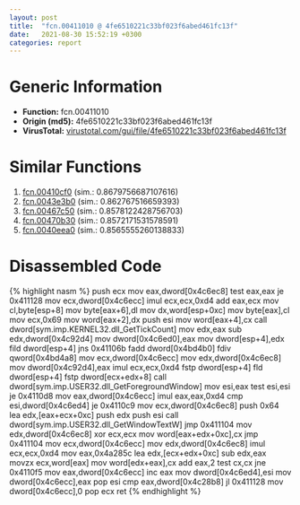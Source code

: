 ```yaml
---
layout: post
title:  "fcn.00411010 @ 4fe6510221c33bf023f6abed461fc13f"
date:   2021-08-30 15:52:19 +0300
categories: report
---
```


# Generic Information
- **Function:** fcn.00411010
- **Origin (md5):** 4fe6510221c33bf023f6abed461fc13f
- **VirusTotal:** [virustotal.com/gui/file/4fe6510221c33bf023f6abed461fc13f][virustotal_ref]



# Similar Functions

1. [fcn.00410cf0][similar_1_ref] (sim.: 0.8679756687107616)
2. [fcn.0043e3b0][similar_2_ref] (sim.: 0.862767516659393)
3. [fcn.00467c50][similar_3_ref] (sim.: 0.8578122428756703)
4. [fcn.00470b30][similar_4_ref] (sim.: 0.8572171531578591)
5. [fcn.0040eea0][similar_5_ref] (sim.: 0.8565555260138833)


# Disassembled Code

{% highlight nasm %}
push ecx
mov eax,dword[0x4c6ec8]
test eax,eax
je 0x411128
mov ecx,dword[0x4c6ecc]
imul ecx,ecx,0xd4
add eax,ecx
mov cl,byte[esp+8]
mov byte[eax+6],dl
mov dx,word[esp+0xc]
mov byte[eax],cl
mov ecx,0x69
mov word[eax+2],dx
push esi
mov word[eax+4],cx
call dword[sym.imp.KERNEL32.dll_GetTickCount]
mov edx,eax
sub edx,dword[0x4c92d4]
mov dword[0x4c6ed0],eax
mov dword[esp+4],edx
fild dword[esp+4]
jns 0x41106b
fadd dword[0x4bd4b0]
fdiv qword[0x4bd4a8]
mov ecx,dword[0x4c6ecc]
mov edx,dword[0x4c6ec8]
mov dword[0x4c92d4],eax
imul ecx,ecx,0xd4
fstp dword[esp+4]
fld dword[esp+4]
fstp dword[ecx+edx+8]
call dword[sym.imp.USER32.dll_GetForegroundWindow]
mov esi,eax
test esi,esi
je 0x4110d8
mov eax,dword[0x4c6ecc]
imul eax,eax,0xd4
cmp esi,dword[0x4c6ed4]
je 0x4110c9
mov ecx,dword[0x4c6ec8]
push 0x64
lea edx,[eax+ecx+0xc]
push edx
push esi
call dword[sym.imp.USER32.dll_GetWindowTextW]
jmp 0x411104
mov edx,dword[0x4c6ec8]
xor ecx,ecx
mov word[eax+edx+0xc],cx
jmp 0x411104
mov ecx,dword[0x4c6ecc]
mov edx,dword[0x4c6ec8]
imul ecx,ecx,0xd4
mov eax,0x4a285c
lea edx,[ecx+edx+0xc]
sub edx,eax
movzx ecx,word[eax]
mov word[edx+eax],cx
add eax,2
test cx,cx
jne 0x4110f5
mov eax,dword[0x4c6ecc]
inc eax
mov dword[0x4c6ed4],esi
mov dword[0x4c6ecc],eax
pop esi
cmp eax,dword[0x4c28b8]
jl 0x411128
mov dword[0x4c6ecc],0
pop ecx
ret 
{% endhighlight %}


[similar_1_ref]: /report/fcn.00410cf0@4fe6510221c33bf023f6abed461fc13f
[similar_2_ref]: /report/fcn.0043e3b0@4fe6510221c33bf023f6abed461fc13f
[similar_3_ref]: /report/fcn.00467c50@4fe6510221c33bf023f6abed461fc13f
[similar_4_ref]: /report/fcn.00470b30@4fe6510221c33bf023f6abed461fc13f
[similar_5_ref]: /report/fcn.0040eea0@4fe6510221c33bf023f6abed461fc13f
[virustotal_ref]: https://www.virustotal.com/gui/file/4fe6510221c33bf023f6abed461fc13f